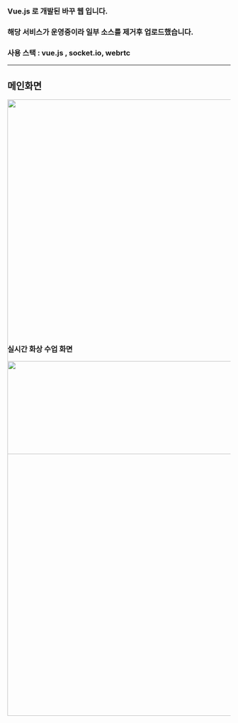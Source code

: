 ### Vue.js 로 개발된 바꾸 웹 입니다.

### 해당 서비스가 운영중이라 일부 소스를 제거후 업로드했습니다.

### 사용 스택 : vue.js , socket.io, webrtc

------- 
## 메인화면
<div style="margin-bottom : 50px; height : 500px;">
<img width="800" style="margin-bottom : 50px;"  src ="https://user-images.githubusercontent.com/34528139/67675679-181cf280-f9c3-11e9-9261-716d3e4e70c3.PNG">

</div>


### 실시간 화상 수업 화면
<div>

<img width="800" src ="https://user-images.githubusercontent.com/34528139/67675680-181cf280-f9c3-11e9-9f4b-22a020870254.PNG">
</div>
  
